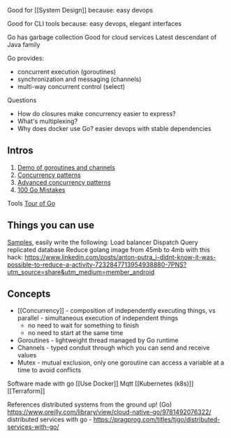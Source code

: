 
Good for [[System Design]] because:
easy devops

Good for CLI tools because:
easy devops, elegant interfaces

Go has garbage collection
Good for cloud services
Latest descendant of Java family

Go provides:
* concurrent execution (goroutines)
* synchronization and messaging (channels)
* multi-way concurrent control (select)

Questions
* How do closures make concurrency easier to express?
* What's multiplexing?
* Why does docker use Go? easier devops with stable dependencies

## Intros
1. [Demo of goroutines and channels](https://www.youtube.com/watch?v=oV9rvDllKEg)
2. [Concurrency patterns](https://www.youtube.com/watch?v=f6kdp27TYZs)
3. [Advanced concurrency patterns](https://www.youtube.com/watch?v=QDDwwePbDtw)
4. [100 Go Mistakes](https://www.manning.com/books/100-go-mistakes-and-how-to-avoid-them)

Tools
[Tour of Go](https://go.dev/tour/welcome/1)

## Things you can use
[Samples](https://go.dev/talks/2012/waza.slide#45), easily write the following:
Load balancer
Dispatch
Query replicated database
Reduce golang image from 45mb to 4mb with this hack: https://www.linkedin.com/posts/anton-putra_i-didnt-know-it-was-possible-to-reduce-a-activity-7232847713954938880-7PNS?utm_source=share&utm_medium=member_android

## Concepts
* [[Concurrency]] - composition of independently executing things, vs parallel - simultaneous execution of independent things
	* no need to wait for something to finish
	* no need to start at the same time
* Goroutines - lightweight thread managed by Go runtime
* Channels - typed conduit through which you can send and receive values
* Mutex - mutual exclusion, only one goroutine can access a variable at a time to avoid conflicts

Software made with go
[[Use Docker]]
Mqtt
[[Kubernetes (k8s)]]
[[Terraform]]

References
distributed systems from the ground up! (Go) https://www.oreilly.com/library/view/cloud-native-go/9781492076322/
distributed services with go - https://pragprog.com/titles/tjgo/distributed-services-with-go/